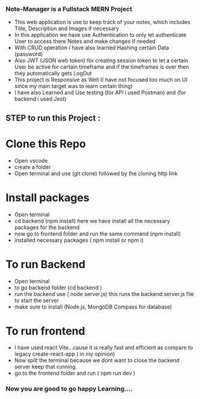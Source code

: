 ### Note-Manager is a Fullstack MERN Project
- This web application is use to keep track of your notes, which includes Title, Description and Images if necessary
- In this application we have use Authentication to only let authenticate User to access there Notes and make changes if needed
- With CRUD operation I have also learned Hashing certain Data (password)
- Also JWT (JSON web token) for creating session token to let a certain User be active for certain timeframe and if the timeframes is over then they automatically gets LogOut
- This project is Responsive as Well (I have not focused too much on UI since my main target was to learn certain thing)
- I have also Learned and Use testing (for API i used Postman) and (for backend i used Jest) 

## STEP to run this Project :
# Clone this Repo 
- Open vscode
- create a folder
- Open terminal and use (git clone) followed by the cloning http link

# Install packages
- Open terminal
- cd backend (npm install) here we have install all the necessary packages for the backend
- now go to frontend folder and run the same command (npm install)
- installed necessary packages ( npm install or npm i)

# To run Backend 
- Open terminal
- to go backend folder (cd backend )
- run the backend use ( node server.js) this runs the backend server.js file to start the server
- make sure to install (Node.js, MongoDB Compass for database)

# To run frontend
- I have used react Vite...cause it is really fast and efficient as compare to legacy create-react-app ( in my opinion)
- Now split the terminal because we dont want to close the backend server keep that running.
- go to the frontend folder and run ( npm run dev )

### Now you are good to go happy Learning....
  
